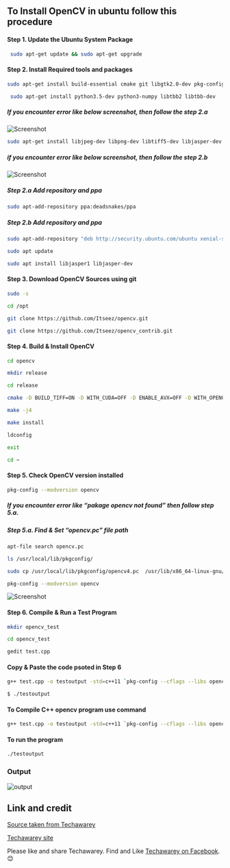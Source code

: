 ## To Install OpenCV in ubuntu follow this procedure

#### Step 1. Update the Ubuntu System Package
```sh
 sudo apt-get update && sudo apt-get upgrade
```
#### Step 2. Install Required tools and packages
```sh
sudo apt-get install build-essential cmake git libgtk2.0-dev pkg-config libavcodec-dev libavformat-dev libswscale-dev
```
```sh
 sudo apt-get install python3.5-dev python3-numpy libtbb2 libtbb-dev
```

##### If you encounter error like below screenshot, then follow the step 2.a
![Screenshot](https://i2.wp.com/techawarey.com/wp-content/uploads/2020/04/OpenCV_python_3_5_error.png?resize=660%2C203)

```sh
sudo apt-get install libjpeg-dev libpng-dev libtiff5-dev libjasper-dev libdc1394-22-dev libeigen3-dev libtheora-dev libvorbis-dev libxvidcore-dev libx264-dev sphinx-common libtbb-dev yasm libfaac-dev libopencore-amrnb-dev libopencore-amrwb-dev libopenexr-dev libgstreamer-plugins-base1.0-dev libavutil-dev libavfilter-dev libavresample-dev
```

##### if you encounter error like below screenshot, then follow the step 2.b
![Screenshot](https://i1.wp.com/techawarey.com/wp-content/uploads/2020/04/OpenCV_libjasper_Error.png?resize=660%2C214)

##### Step 2.a Add repository and ppa
```sh
sudo apt-add-repository ppa:deadsnakes/ppa
```

##### Step 2.b Add repository and ppa
```sh
sudo apt-add-repository "deb http://security.ubuntu.com/ubuntu xenial-security main"
```
```sh
sudo apt update
```
```sh
sudo apt install libjasper1 libjasper-dev
```

#### Step 3. Download OpenCV Sources using git
```sh
sudo -s
```
```sh
cd /opt
```
```sh
git clone https://github.com/Itseez/opencv.git
```
```sh
git clone https://github.com/Itseez/opencv_contrib.git
```

#### Step 4. Build & Install OpenCV
```sh
cd opencv
```
```sh
mkdir release
```
```sh
cd release
```
```sh
cmake -D BUILD_TIFF=ON -D WITH_CUDA=OFF -D ENABLE_AVX=OFF -D WITH_OPENGL=OFF -D WITH_OPENCL=OFF -D WITH_IPP=OFF -D WITH_TBB=ON -D BUILD_TBB=ON -D WITH_EIGEN=OFF -D WITH_V4L=OFF -D WITH_VTK=OFF -D BUILD_TESTS=OFF -D BUILD_PERF_TESTS=OFF -D OPENCV_GENERATE_PKGCONFIG=ON -D CMAKE_BUILD_TYPE=RELEASE -D CMAKE_INSTALL_PREFIX=/usr/local -D OPENCV_EXTRA_MODULES_PATH=/opt/opencv_contrib/modules /opt/opencv/
```

```sh
make -j4
```
```sh
make install
```
```sh
ldconfig
```
```sh
exit

```
```sh
cd ~
```
#### Step 5. Check OpenCV version installed
```sh
pkg-config --modversion opencv
```
##### If you encounter error like “pakage opencv not found” then follow step 5.a.

##### Step 5.a. Find & Set “opencv.pc” file path
```sh
apt-file search opencv.pc
```
```sh
ls /usr/local/lib/pkgconfig/
```
```sh
sudo cp /usr/local/lib/pkgconfig/opencv4.pc  /usr/lib/x86_64-linux-gnu/pkgconfig/opencv.pc
```
```sh
pkg-config --modversion opencv 
```

![Screenshot](https://i1.wp.com/techawarey.com/wp-content/uploads/2020/04/OpenCV_final.png?resize=660%2C200)

#### Step 6. Compile & Run a Test Program 
```sh
mkdir opencv_test
```
```sh
cd opencv_test
```
```sh
gedit test.cpp 
```
#### Copy & Paste the code psoted in Step 6

```sh
g++ test.cpp -o testoutput -std=c++11 `pkg-config --cflags --libs opencv`
```
```sh
$ ./testoutput
```





#### To Compile C++ opencv program use command
```sh
g++ test.cpp -o testoutput -std=c++11 `pkg-config --cflags --libs opencv`
```
#### To run the program
```sh
./testoutput
```

### Output
![output](https://i2.wp.com/techawarey.com/wp-content/uploads/2020/04/OpenCV_TestCodeOutput.png?resize=768%2C523)

## Link and credit 
[Source taken from Techawarey](http://techawarey.com/programming/install-opencv-c-c-in-ubuntu-18-04-lts-step-by-step-guide/)

[Techawarey site](http://techawarey.com/)


Please like and share Techawarey.  Find and Like [Techawarey on Facebook](https://www.facebook.com/Techawarey).😊
